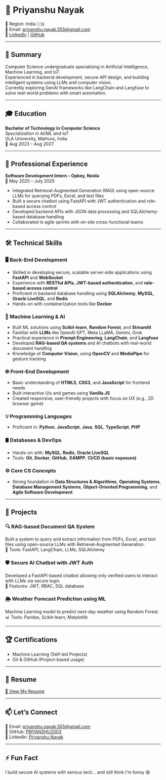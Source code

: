 # 👋 Priyanshu Nayak  
📍 Region: India 🇮🇳  
📧 Email: priyanshu.nayak.555@gmail.com  
🔗 [LinkedIn](https://linkedin.com/in/priyanshu--nayak) | [GitHub](https://github.com/PRIYANSHU2003)

---

## 🎯 Summary  
Computer Science undergraduate specializing in Artificial Intelligence, Machine Learning, and IoT.  
Experienced in backend development, secure API design, and building intelligent systems using LLMs and computer vision.  
Currently exploring GenAI frameworks like LangChain and Langfuse to solve real-world problems with smart automation.

---

## 🎓 Education  
**Bachelor of Technology in Computer Science**  
*Specialization in AI/ML and IoT*  
GLA University, Mathura, India  
📅 Aug 2023 – Aug 2027  


---

## 💼 Professional Experience  

**Software Development Intern – Opkey, Noida**  
📅 May 2025 – July 2025  
- Integrated Retrieval-Augmented Generation (RAG) using open-source LLMs for querying PDFs, Excel, and text files  
- Built a secure chatbot using FastAPI with JWT authentication and role-based access control  
- Developed backend APIs with JSON data processing and SQLAlchemy-based database handling  
- Collaborated in agile sprints with on-site cross-functional teams  

---

## 🛠 Technical Skills  

### 🖥️ Back-End Development  
- Skilled in developing secure, scalable server-side applications using **FastAPI** and **WebSocket**  
- Experience with **RESTful APIs**, **JWT-based authentication**, and **role-based access control**  
- Proficient in backend database handling using **SQLAlchemy**, **MySQL**, **Oracle LiveSQL**, and **Redis**  
- Hands-on with containerization tools like **Docker**

### 🤖 Machine Learning & AI  
- Built ML solutions using **Scikit-learn**, **Random Forest**, and **Streamlit**  
- Familiar with **LLMs** like OpenAI GPT, Meta LLaMA, Gemini, Grok  
- Practical experience in **Prompt Engineering**, **LangChain**, and **Langfuse**  
- Developed **RAG-based QA systems** and AI chatbots with real-world document handling  
- Knowledge of **Computer Vision**, using **OpenCV** and **MediaPipe** for gesture tracking  

### 🌐 Front-End Development  
- Basic understanding of **HTML5**, **CSS3**, and **JavaScript** for frontend needs  
- Built interactive UIs and games using **Vanilla JS**  
- Created responsive, user-friendly projects with focus on UX (e.g., 2D browser game)

### 💡 Programming Languages  
- Proficient in: **Python**, **JavaScript**, **Java**, **SQL**, **TypeScript**, **PHP**

### 🛢️ Databases & DevOps  
- Hands-on with: **MySQL**, **Redis**, **Oracle LiveSQL**  
- Tools: **Git**, **Docker**, **GitHub**, **XAMPP**, **CI/CD (basic exposure)**

### ⚙️ Core CS Concepts  
- Strong foundation in **Data Structures & Algorithms**, **Operating Systems**,  
  **Database Management Systems**, **Object-Oriented Programming**, and **Agile Software Development**

---

## 🌟 Projects  

### 🔍 **RAG-based Document QA System**  
Built a system to query and extract information from PDFs, Excel, and text files using open-source LLMs with Retrieval-Augmented Generation.  
🚀 Tools: FastAPI, LangChain, LLMs, SQLAlchemy

### 🛡️ **Secure AI Chatbot with JWT Auth**  
Developed a FastAPI-based chatbot allowing only verified users to interact with LLMs via secure login.  
🔐 Features: JWT, RBAC, SQL database

### 🌦️ **Weather Forecast Prediction using ML**  
Machine Learning model to predict next-day weather using Random Forest.  
📊 Tools: Pandas, Scikit-learn, Matplotlib


---

## 🏆 Certifications  
- Machine Learning (Self-led Projects)  
- Git & GitHub (Project-based usage)  

---

## 📄 Resume  
[📄 View My Resume](https://priyanshu-nayak-portfolio.netlify.app/) <!-- Replace with actual link -->

---

## 📫 Let’s Connect  
📧 Email: priyanshu.nayak.555@gmail.com  
🔗 GitHub: [PRIYANSHU2003](https://github.com/PRIYANSHU2003)  
🔗 LinkedIn: [Priyanshu Nayak](https://linkedin.com/in/priyanshu--nayak)

---

## ⚡ Fun Fact  
I build secure AI systems with serious tech... and still think I'm funny 😄

